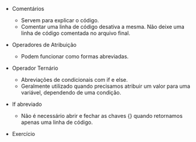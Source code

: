 * Comentários
  - Servem para explicar o código.
  - Comentar uma linha de código desativa a mesma. Não deixe uma linha de código comentada no arquivo final.

* Operadores de Atribuição
  - Podem funcionar como formas abreviadas.
    <!-- 
    var x = 5;
    var y = 10;
    x += y // x = x + y (15)
    x -= y // x = x - y (-5)
    x *= y // x = x * y (50)
    x /= y // x = x / y (0.5)
    x %= y // x = x % y (0)
    x **= y // x = x ** y (9765625) 
    -->

* Operador Ternário 
  - Abreviações de condicionais com if e else.
    <!-- 
    var idade = 19;
    var podeBeber = idade > 17 ? 'Pode beber' : 'Não pode beber';
    console.log(podeBeber); 
    // Condição (?) true (:) false
    -->
  - Geralmente utilizado quando precisamos atribuir um valor para uma variável, dependendo de uma condição.

* If abreviado
  - Não é necessário abrir e fechar as chaves {} quando retornamos apenas uma linha de código.
    <!-- 
    var possuiFaculdade = true;
    if (possuiFaculdade) console.log('Possui faculdade');
    else console.log('Não possui faculdade');

    // ou
    if(possuiFaculdade)
      console.log('Possui faculdade')
    else
      console.log('Não possui faculdade') 
    -->

* Exercício
  <!-- 
  // Some 500 ao valor de scroll abaixo,
  // atribuindo o novo valor a scroll
  var scroll = 1000;
  scroll += 500;
  console.log(scroll); // Retorna: 1500

  // Atribua true para a variável darCredito,
  // caso o cliente possua carro e casa.
  // E false caso o contrário.
  var possuiCarro = true;
  var possuiCasa = true;
  var darCredito = (possuiCarro && possuiCasa);
  console.log(darCredito); // Retorna: true
  -->






